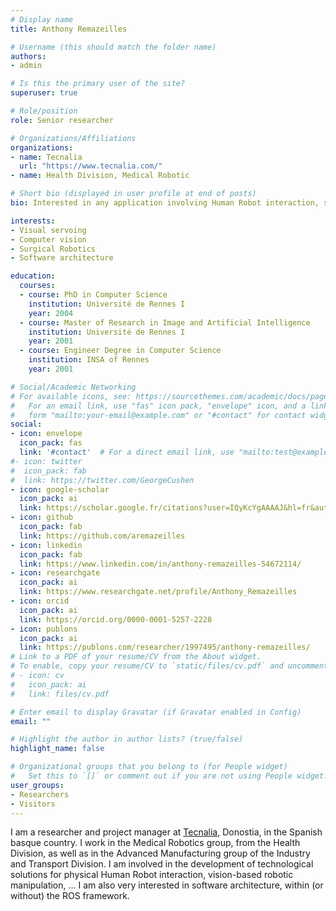 ```yaml
---
# Display name
title: Anthony Remazeilles

# Username (this should match the folder name)
authors:
- admin

# Is this the primary user of the site?
superuser: true

# Role/position
role: Senior researcher

# Organizations/Affiliations
organizations:
- name: Tecnalia
  url: "https://www.tecnalia.com/"
- name: Health Division, Medical Robotic

# Short bio (displayed in user profile at end of posts)
bio: Interested in any application involving Human Robot interaction, software architecture or ROS.

interests:
- Visual servoing
- Computer vision
- Surgical Robotics
- Software architecture

education:
  courses:
  - course: PhD in Computer Science
    institution: Université de Rennes I
    year: 2004
  - course: Master of Research in Image and Artificial Intelligence
    institution: Université de Rennes I
    year: 2001
  - course: Engineer Degree in Computer Science
    institution: INSA of Rennes
    year: 2001

# Social/Academic Networking
# For available icons, see: https://sourcethemes.com/academic/docs/page-builder/#icons
#   For an email link, use "fas" icon pack, "envelope" icon, and a link in the
#   form "mailto:your-email@example.com" or "#contact" for contact widget.
social:
- icon: envelope
  icon_pack: fas
  link: '#contact'  # For a direct email link, use "mailto:test@example.org".
#- icon: twitter
#  icon_pack: fab
#  link: https://twitter.com/GeorgeCushen
- icon: google-scholar
  icon_pack: ai
  link: https://scholar.google.fr/citations?user=IQyKcYgAAAAJ&hl=fr&authuser=1
- icon: github
  icon_pack: fab
  link: https://github.com/aremazeilles
- icon: linkedin
  icon_pack: fab
  link: https://www.linkedin.com/in/anthony-remazeilles-54672114/
- icon: researchgate
  icon_pack: ai
  link: https://www.researchgate.net/profile/Anthony_Remazeilles
- icon: orcid
  icon_pack: ai
  link: https://orcid.org/0000-0001-5257-2228
- icon: publons
  icon_pack: ai
  link: https://publons.com/researcher/1997495/anthony-remazeilles/
# Link to a PDF of your resume/CV from the About widget.
# To enable, copy your resume/CV to `static/files/cv.pdf` and uncomment the lines below.
# - icon: cv
#   icon_pack: ai
#   link: files/cv.pdf

# Enter email to display Gravatar (if Gravatar enabled in Config)
email: ""

# Highlight the author in author lists? (true/false)
highlight_name: false

# Organizational groups that you belong to (for People widget)
#   Set this to `[]` or comment out if you are not using People widget.
user_groups:
- Researchers
- Visitors
---
```


I am a researcher and project manager at [Tecnalia](http://www.tecnalia.com), Donostia, in the Spanish basque country.
I work in the Medical Robotics group, from the Health Division, as well as in the Advanced Manufacturing group of the Industry and Transport Division.
I am involved in the development of technological solutions for physical Human Robot interaction, vision-based robotic manipulation, ... I am also very interested in  software architecture, within (or without) the ROS framework.
